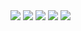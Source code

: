 <body>

<img src= "./Resource/page-image-1.png">
<img src= "./Resource/page-image-2.png">
<img src= "./Resource/page-image-3.png">
<img src="./Resource/page-image-4.png" onclick="copyToClipboard()" style="cursor: pointer;">
<img src= "./Resource/page-image-5.png">

<script>
function copyToClipboard() {
    
    const link = "bitbyte.playkeyboard://theme.plkey.app/theme/PLKEY0-L-113";
    navigator.clipboard.writeText(link).then(function() {
        alert('링크가 클립보드에 복사되었습니다: ' + link);
    }, function(err) {
        console.error('클립보드에 복사하는 중 문제가 발생했습니다.', err);
    });
}
</script>

<script>

  (function(){var w=window;if(w.ChannelIO){return w.console.error("ChannelIO script included twice.");}var ch=function(){ch.c(arguments);};ch.q=[];ch.c=function(args){ch.q.push(args);};w.ChannelIO=ch;function l(){if(w.ChannelIOInitialized){return;}w.ChannelIOInitialized=true;var s=document.createElement("script");s.type="text/javascript";s.async=true;s.src="https://cdn.channel.io/plugin/ch-plugin-web.js";var x=document.getElementsByTagName("script")[0];if(x.parentNode){x.parentNode.insertBefore(s,x);}}if(document.readyState==="complete"){l();}else{w.addEventListener("DOMContentLoaded",l);w.addEventListener("load",l);}})();

    ChannelIO('boot', {
    "pluginKey": "a0e721d6-de54-49df-bb00-0a31ccda1eda"
  });

</script>

</body>

<script>

  class ChannelService {
  loadScript() {
    (function(){var w=window;if(w.ChannelIO){return w.console.error("ChannelIO script included twice.");}var ch=function(){ch.c(arguments);};ch.q=[];ch.c=function(args){ch.q.push(args);};w.ChannelIO=ch;function l(){if(w.ChannelIOInitialized){return;}w.ChannelIOInitialized=true;var s=document.createElement("script");s.type="text/javascript";s.async=true;s.src="https://cdn.channel.io/plugin/ch-plugin-web.js";var x=document.getElementsByTagName("script")[0];if(x.parentNode){x.parentNode.insertBefore(s,x);}}if(document.readyState==="complete"){l();}else{w.addEventListener("DOMContentLoaded",l);w.addEventListener("load",l);}})();
  }

  boot(option, callback) {
    window.ChannelIO('boot', option, callback);
  }

  shutdown() {
    window.ChannelIO('shutdown');
  }

  showMessenger() {
    window.ChannelIO('showMessenger');
  }
  
  hideMessenger() {
    window.ChannelIO('hideMessenger');
  }

  openChat(chatId, message) {
    window.ChannelIO('openChat', chatId, message);
  }

  track(eventName, eventProperty) {
    window.ChannelIO('track', eventName, eventProperty);
  }
  
  onShowMessenger(callback) {
    window.ChannelIO('onShowMessenger', callback);
  }
  
  onHideMessenger(callback) {
    window.ChannelIO('onHideMessenger', callback);
  }
  
  onBadgeChanged(callback) {
    window.ChannelIO('onBadgeChanged', callback);
  }

  onChatCreated(callback) {
    window.ChannelIO('onChatCreated', callback);
  }

  onFollowUpChanged(callback) {
    window.ChannelIO('onFollowUpChanged', callback);
  }

  onUrlClicked(callback) {
    window.ChannelIO('onUrlClicked', callback);
  }

  clearCallbacks() {
    window.ChannelIO('clearCallbacks');
  }
  
  updateUser(userInfo, callback) {
    window.ChannelIO('updateUser', userInfo, callback);
  }

  addTags(tags, callback) {
    window.ChannelIO('addTags', tags, callback);
  }

  removeTags(tags, callback) {
    window.ChannelIO('removeTags', tags, callback);
  }

  setPage(page) {
    window.ChannelIO('setPage', page);
  }

  resetPage() {
    window.ChannelIO('resetPage');
  }

  showChannelButton() {
    window.ChannelIO('showChannelButton');
  }

  hideChannelButton() {
    window.ChannelIO('hideChannelButton');
  }

  setAppearance(appearance) {
    window.ChannelIO('setAppearance', appearance);
  }
}

export default new ChannelService();
</script>